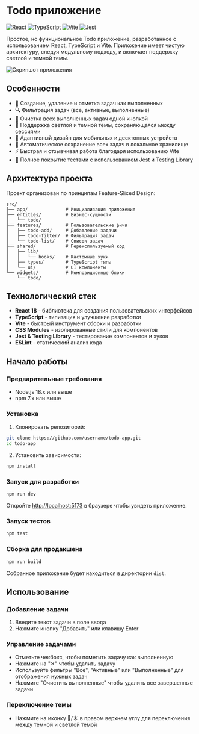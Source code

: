 # Todo приложение

[![React](https://img.shields.io/badge/React-18.2.0-61DAFB?style=flat-square&logo=react)](https://reactjs.org/)
[![TypeScript](https://img.shields.io/badge/TypeScript-5.7.2-3178C6?style=flat-square&logo=typescript)](https://www.typescriptlang.org/)
[![Vite](https://img.shields.io/badge/Vite-6.2.4-646CFF?style=flat-square&logo=vite)](https://vitejs.dev/)
[![Jest](https://img.shields.io/badge/Jest-29.7.0-C21325?style=flat-square&logo=jest)](https://jestjs.io/)

Простое, но функциональное Todo приложение, разработанное с использованием React, TypeScript и Vite. Приложение имеет чистую архитектуру, следуя модульному подходу, и включает поддержку светлой и темной темы.

![Скриншот приложения](./screenshot.png)

## Особенности

- 📝 Создание, удаление и отметка задач как выполненных
- 🔍 Фильтрация задач (все, активные, выполненные)
- 🧹 Очистка всех выполненных задач одной кнопкой
- 🌙 Поддержка светлой и темной темы, сохраняющаяся между сессиями
- 📱 Адаптивный дизайн для мобильных и десктопных устройств
- 💾 Автоматическое сохранение всех задач в локальное хранилище
- ⚡ Быстрая и отзывчивая работа благодаря использованию Vite
- 🧪 Полное покрытие тестами с использованием Jest и Testing Library

## Архитектура проекта

Проект организован по принципам Feature-Sliced Design:

```
src/
├── app/              # Инициализация приложения
├── entities/         # Бизнес-сущности
│   └── todo/
├── features/         # Пользовательские фичи
│   ├── todo-add/     # Добавление задачи
│   ├── todo-filter/  # Фильтрация задач
│   └── todo-list/    # Список задач
├── shared/           # Переиспользуемый код
│   ├── lib/
│   │   └── hooks/    # Кастомные хуки
│   ├── types/        # TypeScript типы
│   └── ui/           # UI компоненты
└── widgets/          # Композиционные блоки
    └── todo/
```

## Технологический стек

- **React 18** - библиотека для создания пользовательских интерфейсов
- **TypeScript** - типизация и улучшение разработки
- **Vite** - быстрый инструмент сборки и разработки
- **CSS Modules** - изолированные стили для компонентов
- **Jest & Testing Library** - тестирование компонентов и хуков
- **ESLint** - статический анализ кода

## Начало работы

### Предварительные требования

- Node.js 18.x или выше
- npm 7.x или выше

### Установка

1. Клонировать репозиторий:

```bash
git clone https://github.com/username/todo-app.git
cd todo-app
```

2. Установить зависимости:

```bash
npm install
```

### Запуск для разработки

```bash
npm run dev
```

Откройте [http://localhost:5173](http://localhost:5173) в браузере чтобы увидеть приложение.

### Запуск тестов

```bash
npm test
```

### Сборка для продакшена

```bash
npm run build
```

Собранное приложение будет находиться в директории `dist`.

## Использование

### Добавление задачи

1. Введите текст задачи в поле ввода
2. Нажмите кнопку "Добавить" или клавишу Enter

### Управление задачами

- Отметьте чекбокс, чтобы пометить задачу как выполненную
- Нажмите на "✕" чтобы удалить задачу
- Используйте фильтры "Все", "Активные" или "Выполненные" для отображения нужных задач
- Нажмите "Очистить выполненные" чтобы удалить все завершенные задачи

### Переключение темы

- Нажмите на иконку 🌙/☀️ в правом верхнем углу для переключения между темной и светлой темой

